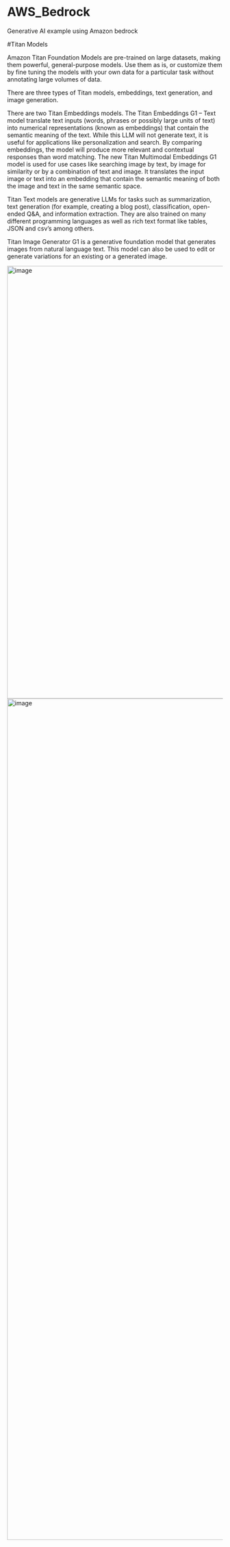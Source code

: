# AWS_Bedrock
Generative AI example using Amazon bedrock

#Titan Models

Amazon Titan Foundation Models are pre-trained on large datasets, making them powerful, general-purpose models. Use them as is, or customize them by fine tuning the models with your own data for a particular task without annotating large volumes of data.


There are three types of Titan models, embeddings, text generation, and image generation.


There are two Titan Embeddings models. The Titan Embeddings G1 – Text model translate text inputs (words, phrases or possibly large units of text) into numerical representations (known as embeddings) that contain the semantic meaning of the text. While this LLM will not generate text, it is useful for applications like personalization and search. By comparing embeddings, the model will produce more relevant and contextual responses than word matching. The new Titan Multimodal Embeddings G1 model is used for use cases like searching image by text, by image for similarity or by a combination of text and image. It translates the input image or text into an embedding that contain the semantic meaning of both the image and text in the same semantic space.


Titan Text models are generative LLMs for tasks such as summarization, text generation (for example, creating a blog post), classification, open-ended Q&A, and information extraction. They are also trained on many different programming languages as well as rich text format like tables, JSON and csv’s among others.


Titan Image Generator G1 is a generative foundation model that generates images from natural language text. This model can also be used to edit or generate variations for an existing or a generated image.




<img width="1010" alt="image" src="https://github.com/amarjit420/AWS_Bedrock/assets/80757241/03aea32b-ed53-40f1-b13c-540a028651af">


<img width="1964" alt="image" src="https://github.com/amarjit420/AWS_Bedrock/assets/80757241/bb9d2f1b-e703-4ca5-ae13-490d1241d60f">


